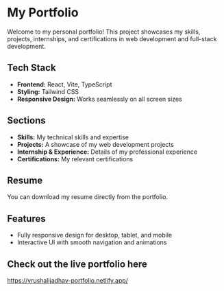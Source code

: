 # My Portfolio

Welcome to my personal portfolio! This project showcases my skills, projects, internships, and certifications in web development and full-stack development.  

##  Tech Stack
- **Frontend:** React, Vite, TypeScript  
- **Styling:** Tailwind CSS  
- **Responsive Design:** Works seamlessly on all screen sizes   

##  Sections
- **Skills:** My technical skills and expertise  
- **Projects:** A showcase of my web development projects  
- **Internship & Experience:** Details of my professional experience  
- **Certifications:** My relevant certifications  

##  Resume
You can download my resume directly from the portfolio.  

##  Features
- Fully responsive design for desktop, tablet, and mobile  
- Interactive UI with smooth navigation and animations


## Check out the live portfolio here
https://vrushalijadhav-portfolio.netlify.app/
